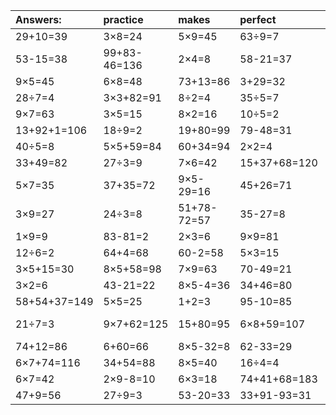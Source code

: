 | Answers: | practice | makes | perfect | ! |
| :--- | :--- | :--- | :--- | :--- |
| 29+10=39 | 3×8=24 | 5×9=45 | 63÷9=7 | 3×5+96=111 | 
| 53-15=38 | 99+83-46=136 | 2×4=8 | 58-21=37 | 73-11=62 | 
| 9×5=45 | 6×8=48 | 73+13=86 | 3+29=32 | 8×8-64=0 | 
| 28÷7=4 | 3×3+82=91 | 8÷2=4 | 35÷5=7 | 36÷4=9 | 
| 9×7=63 | 3×5=15 | 8×2=16 | 10÷5=2 | 33+65=98 | 
| 13+92+1=106 | 18÷9=2 | 19+80=99 | 79-48=31 | 7×2=14 | 
| 40÷5=8 | 5×5+59=84 | 60+34=94 | 2×2=4 | 2×9-12=6 | 
| 33+49=82 | 27÷3=9 | 7×6=42 | 15+37+68=120 | 3×6+50=68 | 
| 5×7=35 | 37+35=72 | 9×5-29=16 | 45+26=71 | 6×2=12 | 
| 3×9=27 | 24÷3=8 | 51+78-72=57 | 35-27=8 | 8×3=24 | 
| 1×9=9 | 83-81=2 | 2×3=6 | 9×9=81 | 7×6+20=62 | 
| 12÷6=2 | 64+4=68 | 60-2=58 | 5×3=15 | 18÷6=3 | 
| 3×5+15=30 | 8×5+58=98 | 7×9=63 | 70-49=21 | 58+31=89 | 
| 3×2=6 | 43-21=22 | 8×5-4=36 | 34+46=80 | 24÷4=6 | 
| 58+54+37=149 | 5×5=25 | 1+2=3 | 95-10=85 | 15÷3=5 | 
| 21÷7=3 | 9×7+62=125 | 15+80=95 | 6×8+59=107 | 19+83-17=85 | 
| 74+12=86 | 6+60=66 | 8×5-32=8 | 62-33=29 | 7×4=28 | 
| 6×7+74=116 | 34+54=88 | 8×5=40 | 16÷4=4 | 8×7=56 | 
| 6×7=42 | 2×9-8=10 | 6×3=18 | 74+41+68=183 | 9×3+2=29 | 
| 47+9=56 | 27÷9=3 | 53-20=33 | 33+91-93=31 | 4×7=28 | 
